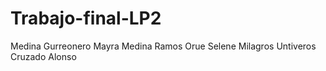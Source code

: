 # Trabajo-final-LP2
Medina Gurreonero Mayra Medina 
Ramos Orue Selene Milagros 
Untiveros Cruzado Alonso 
